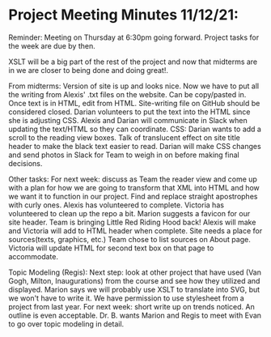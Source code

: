 # Project Meeting Minutes 11/12/21:

Reminder: Meeting on Thursday at 6:30pm going forward. Project tasks for the week are due by
then.

XSLT will be a big part of the rest of the project and now that midterms are in we are 
closer to being done and doing great!.

From midterms: Version of site is up and looks nice. Now we have to put all the writing from
Alexis' .txt files on the website. Can be copy/pasted in. Once text is in HTML, edit from 
HTML.
Site-writing file on GitHub should be considered closed. Darian volunteers to put the text 
into the HTML since she is adjusting CSS. Alexis and Darian will communicate in 
Slack when updating the text/HTML so they can coordinate.
CSS: Darian wants to add a scroll to the reading view boxes. Talk of translucent effect on 
site title header to make the black text easier to read. 
Darian will make CSS changes and send photos in Slack for Team to weigh in on
before making final decisions. 

Other tasks:
For next week: discuss as Team the reader view and come up with a plan for how we are going to
transform that XML into HTML and how we want it to function in our project. 
Find and replace straight apostrophes with curly ones. Alexis has volunteered to complete.
Victoria has volunteered to clean up the repo a bit.
Marion suggests a favicon for our site header. Team is bringing Little Red Riding Hood back!
Alexis will make and Victoria will add to HTML header when complete. 
Site needs a place for sources(texts, graphics, etc.) Team chose to list sources on About page.
Victoria will update HTML for second text box on that page to accommodate.

Topic Modeling (Regis):
Next step: look at other project that have used (Van Gogh, Milton, Inaugurations) from the 
course and see how they utilized and displayed.
Marion says we will probably use XSLT to translate into SVG, but we won't have to write it.
We have permission to use stylesheet from a project from last year. 
For next week: short write up on trends noticed. An outline is even acceptable.
Dr. B. wants Marion and Regis to meet with Evan to go over topic modeling in detail. 








